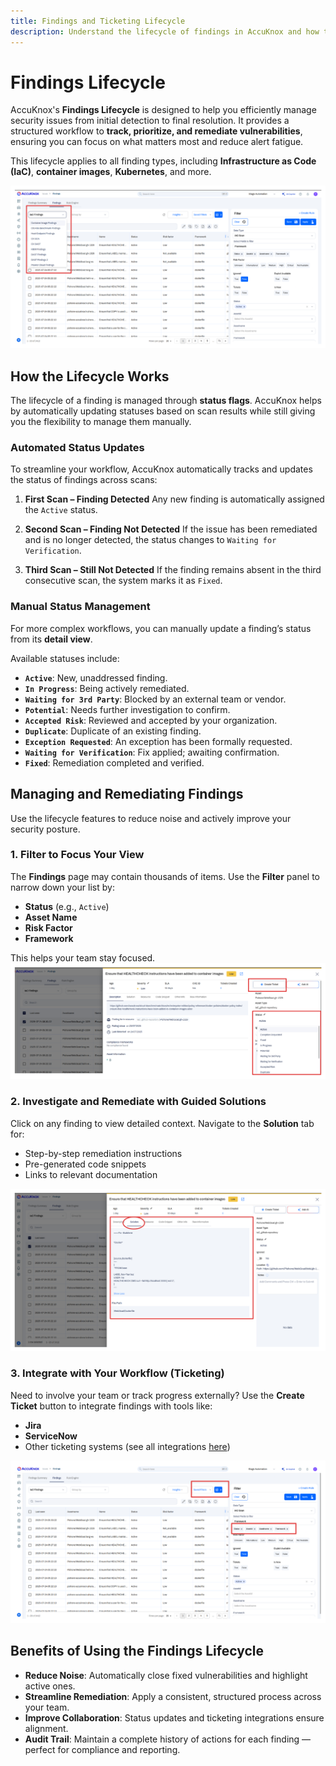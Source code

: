 ```yaml
---
title: Findings and Ticketing Lifecycle
description: Understand the lifecycle of findings in AccuKnox and how to manage them effectively.
---
```


# Findings Lifecycle

AccuKnox's **Findings Lifecycle** is designed to help you efficiently manage security issues from initial detection to final resolution. It provides a structured workflow to **track, prioritize, and remediate vulnerabilities**, ensuring you can focus on what matters most and reduce alert fatigue.

This lifecycle applies to all finding types, including **Infrastructure as Code (IaC)**, **container images**, **Kubernetes**, and more.

![Create Ticket](./images/findings/4.png)

## How the Lifecycle Works

The lifecycle of a finding is managed through **status flags**. AccuKnox helps by automatically updating statuses based on scan results while still giving you the flexibility to manage them manually.

### Automated Status Updates

To streamline your workflow, AccuKnox automatically tracks and updates the status of findings across scans:

1. **First Scan – Finding Detected**
   Any new finding is automatically assigned the `Active` status.

2. **Second Scan – Finding Not Detected**
   If the issue has been remediated and is no longer detected, the status changes to `Waiting for Verification`.

3. **Third Scan – Still Not Detected**
   If the finding remains absent in the third consecutive scan, the system marks it as `Fixed`.

### Manual Status Management

For more complex workflows, you can manually update a finding’s status from its **detail view**.

Available statuses include:

- **`Active`**: New, unaddressed finding.
- **`In Progress`**: Being actively remediated.
- **`Waiting for 3rd Party`**: Blocked by an external team or vendor.
- **`Potential`**: Needs further investigation to confirm.
- **`Accepted Risk`**: Reviewed and accepted by your organization.
- **`Duplicate`**: Duplicate of an existing finding.
- **`Exception Requested`**: An exception has been formally requested.
- **`Waiting for Verification`**: Fix applied; awaiting confirmation.
- **`Fixed`**: Remediation completed and verified.

## Managing and Remediating Findings

Use the lifecycle features to reduce noise and actively improve your security posture.

### 1. Filter to Focus Your View

The **Findings** page may contain thousands of items. Use the **Filter** panel to narrow down your list by:

- **Status** (e.g., `Active`)
- **Asset Name**
- **Risk Factor**
- **Framework**

This helps your team stay focused.
![Lifecycle Overview](./images/findings/1.png)

### 2. Investigate and Remediate with Guided Solutions

Click on any finding to view detailed context. Navigate to the **Solution** tab for:

- Step-by-step remediation instructions
- Pre-generated code snippets
- Links to relevant documentation

![Filtering Findings](./images/findings/2.png)

### 3. Integrate with Your Workflow (Ticketing)

Need to involve your team or track progress externally? Use the **Create Ticket** button to integrate findings with tools like:

- **Jira**
- **ServiceNow**
- Other ticketing systems (see all integrations [here](https://help.accuknox.com/integrations/ticket-template/ "https://help.accuknox.com/integrations/ticket-template/"))

![Remediation Guidance](./images/findings/3.png)


## Benefits of Using the Findings Lifecycle

- **Reduce Noise**: Automatically close fixed vulnerabilities and highlight active ones.
- **Streamline Remediation**: Apply a consistent, structured process across your team.
- **Improve Collaboration**: Status updates and ticketing integrations ensure alignment.
- **Audit Trail**: Maintain a complete history of actions for each finding — perfect for compliance and reporting.
